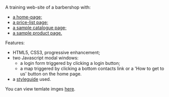 
<p>
  A training web-site of a barbershop with:
</p>
<ul>
  <li><a href="https://dmitrybochkov.github.io/barbershop/index.html" target="_blank">a home-page;</a></li>
  <li><a href="https://dmitrybochkov.github.io/barbershop/price-list.html" target="_blank">a price-list page;</a></li>
  <li><a href="https://dmitrybochkov.github.io/barbershop/shop.html" target="_blank">a sample catalogue page;</a></li>
  <li><a href="https://dmitrybochkov.github.io/barbershop/item.html" target="_blank">a sample product page.</a></li>
</ul>

<p>
  Features:
</p>
<ul>
  <li>HTML5, CSS3, progressive enhancement;</li>
  <li>two Javascript modal windows:
    <ul>
      <li>a login form triggered by clicking a login button;</li>
      <li>a map triggered by clicking a bottom contacts link or a 'How to get to us' button on the home page.</li>
    </ul>
  </li>
  <li>a <a href="https://github.com/DmitryBochkov/barbershop/blob/master/templates/styleguide.jpg" target="_blank">styleguide</a> used.</li>
</ul>
<p>
  You can view temlate imges <a href="https://github.com/DmitryBochkov/barbershop/tree/master/templates" target="_blank">here</a>.
</p>
